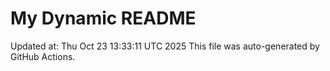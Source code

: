 # My Dynamic README
Updated at: Thu Oct 23 13:33:11 UTC 2025
This file was auto-generated by GitHub Actions.
